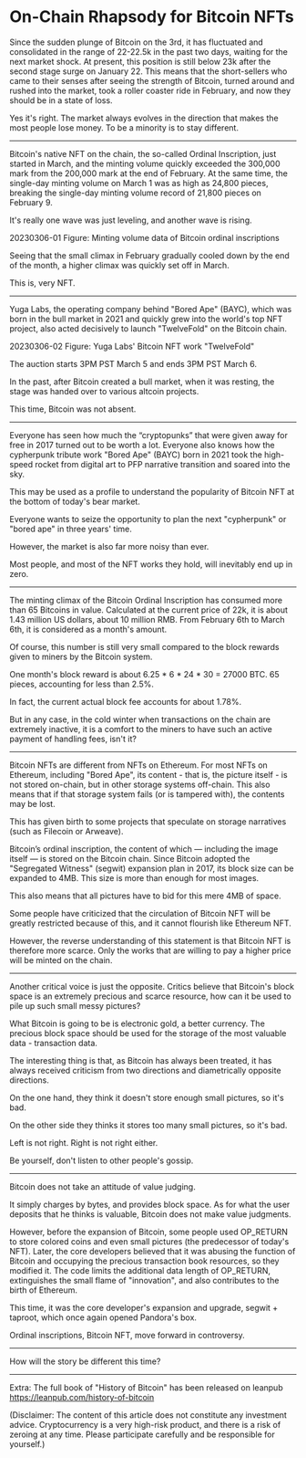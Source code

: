 # On-Chain Rhapsody for Bitcoin NFTs

Since the sudden plunge of Bitcoin on the 3rd, it has fluctuated and consolidated in the range of 22-22.5k in the past two days, waiting for the next market shock. At present, this position is still below 23k after the second stage surge on January 22. This means that the short-sellers who came to their senses after seeing the strength of Bitcoin, turned around and rushed into the market, took a roller coaster ride in February, and now they should be in a state of loss.

Yes it's right. The market always evolves in the direction that makes the most people lose money. To be a minority is to stay different.

* * *

Bitcoin's native NFT on the chain, the so-called Ordinal Inscription, just started in March, and the minting volume quickly exceeded the 300,000 mark from the 200,000 mark at the end of February. At the same time, the single-day minting volume on March 1 was as high as 24,800 pieces, breaking the single-day minting volume record of 21,800 pieces on February 9.

It's really one wave was just leveling, and another wave is rising.

20230306-01
Figure: Minting volume data of Bitcoin ordinal inscriptions

Seeing that the small climax in February gradually cooled down by the end of the month, a higher climax was quickly set off in March.

This is, very NFT.

* * *

Yuga Labs, the operating company behind "Bored Ape" (BAYC), which was born in the bull market in 2021 and quickly grew into the world's top NFT project, also acted decisively to launch "TwelveFold" on the Bitcoin chain.

20230306-02
Figure: Yuga Labs' Bitcoin NFT work "TwelveFold"

The auction starts 3PM PST March 5 and ends 3PM PST March 6.

In the past, after Bitcoin created a bull market, when it was resting, the stage was handed over to various altcoin projects.

This time, Bitcoin was not absent.

* * *

Everyone has seen how much the “cryptopunks” that were given away for free in 2017 turned out to be worth a lot. Everyone also knows how the cypherpunk tribute work "Bored Ape" (BAYC) born in 2021 took the high-speed rocket from digital art to PFP narrative transition and soared into the sky.

This may be used as a profile to understand the popularity of Bitcoin NFT at the bottom of today's bear market.

Everyone wants to seize the opportunity to plan the next "cypherpunk" or "bored ape" in three years' time.

However, the market is also far more noisy than ever.

Most people, and most of the NFT works they hold, will inevitably end up in zero.

* * *

The minting climax of the Bitcoin Ordinal Inscription has consumed more than 65 Bitcoins in value. Calculated at the current price of 22k, it is about 1.43 million US dollars, about 10 million RMB. From February 6th to March 6th, it is considered as a month's amount.

Of course, this number is still very small compared to the block rewards given to miners by the Bitcoin system.

One month's block reward is about 6.25 * 6 * 24 * 30 = 27000 BTC. 65 pieces, accounting for less than 2.5%.

In fact, the current actual block fee accounts for about 1.78%.

But in any case, in the cold winter when transactions on the chain are extremely inactive, it is a comfort to the miners to have such an active payment of handling fees, isn't it?

* * *

Bitcoin NFTs are different from NFTs on Ethereum. For most NFTs on Ethereum, including "Bored Ape", its content - that is, the picture itself - is not stored on-chain, but in other storage systems off-chain. This also means that if that storage system fails (or is tampered with), the contents may be lost.

This has given birth to some projects that speculate on storage narratives (such as Filecoin or Arweave).

Bitcoin’s ordinal inscription, the content of which — including the image itself — is stored on the Bitcoin chain. Since Bitcoin adopted the "Segregated Witness" (segwit) expansion plan in 2017, its block size can be expanded to 4MB. This size is more than enough for most images.

This also means that all pictures have to bid for this mere 4MB of space.

Some people have criticized that the circulation of Bitcoin NFT will be greatly restricted because of this, and it cannot flourish like Ethereum NFT.

However, the reverse understanding of this statement is that Bitcoin NFT is therefore more scarce. Only the works that are willing to pay a higher price will be minted on the chain.

* * *

Another critical voice is just the opposite. Critics believe that Bitcoin's block space is an extremely precious and scarce resource, how can it be used to pile up such small messy pictures?

What Bitcoin is going to be is electronic gold, a better currency. The precious block space should be used for the storage of the most valuable data - transaction data.

The interesting thing is that, as Bitcoin has always been treated, it has always received criticism from two directions and diametrically opposite directions.

On the one hand, they think it doesn't store enough small pictures, so it's bad.

On the other side they thinks it stores too many small pictures, so it's bad.

Left is not right. Right is not right either.

Be yourself, don't listen to other people's gossip.

* * *

Bitcoin does not take an attitude of value judging.

It simply charges by bytes, and provides block space. As for what the user deposits that he thinks is valuable, Bitcoin does not make value judgments.

However, before the expansion of Bitcoin, some people used OP_RETURN to store colored coins and even small pictures (the predecessor of today's NFT). Later, the core developers believed that it was abusing the function of Bitcoin and occupying the precious transaction book resources, so they modified it. The code limits the additional data length of OP_RETURN, extinguishes the small flame of "innovation", and also contributes to the birth of Ethereum.

This time, it was the core developer's expansion and upgrade, segwit + taproot, which once again opened Pandora's box.

Ordinal inscriptions, Bitcoin NFT, move forward in controversy.

* * *

How will the story be different this time?

* * *

Extra: The full book of "History of Bitcoin" has been released on leanpub https://leanpub.com/history-of-bitcoin

(Disclaimer: The content of this article does not constitute any investment advice. Cryptocurrency is a very high-risk product, and there is a risk of zeroing at any time. Please participate carefully and be responsible for yourself.)
